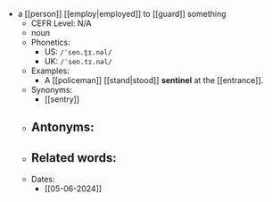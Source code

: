 - a [[person]] [[employ|employed]] to [[guard]] something
	- CEFR Level: N/A
	- noun
	- Phonetics:
		- US: `/ˈsen.t̬ɪ.nəl/`
		- UK: `/ˈsen.tɪ.nəl/`
	- Examples:
		- A [[policeman]] [[stand|stood]] **sentinel** at the [[entrance]].
	- Synonyms:
		- [[sentry]]
	- Antonyms:
		- 
	- Related words:
		- 
	- Dates:
		- [[05-06-2024]]

